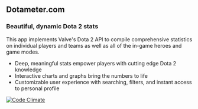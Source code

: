 ## Dotameter.com

### Beautiful, dynamic Dota 2 stats


This app implements Valve's Dota 2 API to compile comprehensive statistics on
individual players and teams as well as all of the in-game heroes and game modes.

* Deep, meaningful stats empower players with cutting edge Dota 2 knowledge
* Interactive charts and graphs bring the numbers to life
* Customizable user experience with searching, filters, and instant access to personal profile

[![Code Climate](https://codeclimate.com/github/badascii/Dotameter.png)](https://codeclimate.com/github/badascii/Dotameter)

